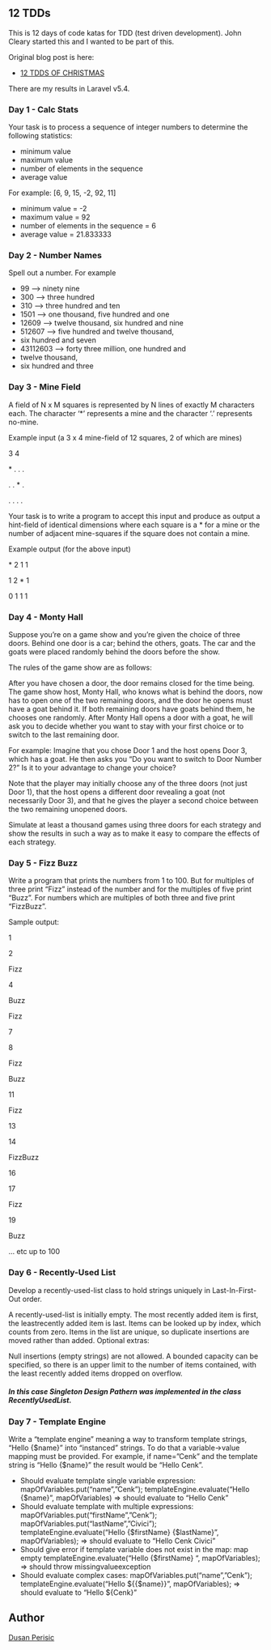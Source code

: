 ## 12 TDDs

This is 12 days of code katas for TDD (test driven development). John Cleary started this and I wanted to be part of this.

Original blog post is here:

- [12 TDDS OF CHRISTMAS](http://www.wiredtothemoon.com/2012/12/12-tdds-of-christmas)

There are my results in Laravel v5.4.

### Day 1 - Calc Stats

Your task is to process a sequence of integer numbers
to determine the following statistics:

- minimum value
- maximum value
- number of elements in the sequence
- average value

For example: [6, 9, 15, -2, 92, 11]

- minimum value = -2
- maximum value = 92
- number of elements in the sequence = 6
- average value = 21.833333

### Day 2 - Number Names

Spell out a number. For example

- 99 –> ninety nine
- 300 –> three hundred
- 310 –> three hundred and ten
- 1501 –> one thousand, five hundred and one
- 12609 –> twelve thousand, six hundred and nine
- 512607 –> five hundred and twelve thousand,
- six hundred and seven
- 43112603 –> forty three million, one hundred and
- twelve thousand,
- six hundred and three

### Day 3 - Mine Field

A field of N x M squares is represented by N lines of exactly M characters each. The character ‘*’ represents a mine and the character ‘.’ represents no-mine.

Example input (a 3 x 4 mine-field of 12 squares, 2 of
which are mines)

3 4

\* . . . 

. . * .

. . . .

Your task is to write a program to accept this input and produce as output a hint-field of identical dimensions where each square is a * for a mine or the number of adjacent mine-squares if the square does not contain a mine.

Example output (for the above input)

\* 2 1 1

1 2 * 1

0 1 1 1

### Day 4 - Monty Hall

Suppose you’re on a game show and you’re given the choice of three doors. Behind one door is a car; behind the others, goats. The car and the goats were placed randomly behind the doors before the show.

The rules of the game show are as follows:

After you have chosen a door, the door remains closed for the time being. The game show host, Monty Hall, who knows what is behind the doors, now has to open one of the two remaining doors, and the door he opens must have a goat behind it. If both remaining doors have goats behind them, he chooses one randomly. After Monty Hall opens a door with a goat, he will ask you to decide whether you want to stay with your first choice or to switch to the last remaining door.

For example:
Imagine that you chose Door 1 and the host opens Door 3, which has a goat. He then asks you “Do you want to switch to Door Number 2?” Is it to your advantage to change your choice?

Note that the player may initially choose any of the three doors (not just Door 1), that the host opens a different door revealing a goat (not necessarily Door 3), and that he gives the player a second choice between the two remaining unopened doors.

Simulate at least a thousand games using three doors for each strategy and show the results in such a way as to make it easy to compare the effects of each strategy.

### Day 5 - Fizz Buzz

Write a program that prints the numbers from 1 to 100. But for multiples of three print “Fizz” instead of the number and for the multiples of five print “Buzz”. For numbers which are multiples of both three and five print “FizzBuzz”.

Sample output:

1

2

Fizz

4

Buzz

Fizz

7

8

Fizz

Buzz

11

Fizz

13

14

FizzBuzz

16

17

Fizz

19

Buzz

… etc up to 100

### Day 6 - Recently-Used List

Develop a recently-used-list class to hold strings uniquely in Last-In-First-Out order.

A recently-used-list is initially empty.
The most recently added item is first, the leastrecently added item is last.
Items can be looked up by index, which counts from zero.
Items in the list are unique, so duplicate insertions are moved rather than added.
Optional extras:

Null insertions (empty strings) are not allowed.
A bounded capacity can be specified, so there is an upper limit to the number of items contained, with the least recently added items dropped on overflow.

##### In this case Singleton Design Pathern was implemented in the class RecentlyUsedList.

### Day 7 - Template Engine

Write a “template engine” meaning a way to transform template strings, “Hello {$name}” into “instanced” strings. To do that a variable->value mapping must be provided. For example, if name=”Cenk” and the template string is “Hello {$name}” the result would be “Hello Cenk”.
- Should evaluate template single variable expression:
mapOfVariables.put(“name”,”Cenk”);
templateEngine.evaluate(“Hello {$name}”, mapOfVariables)
=>   should evaluate to “Hello Cenk”
- Should evaluate template with multiple expressions:
mapOfVariables.put(“firstName”,”Cenk”);
mapOfVariables.put(“lastName”,”Civici”);
templateEngine.evaluate(“Hello {$firstName} {$lastName}”, mapOfVariables);
=>   should evaluate to “Hello Cenk Civici”
- Should give error if template variable does not exist in the map:
map empty
templateEngine.evaluate(“Hello {$firstName} “, mapOfVariables);
=>   should throw missingvalueexception
- Should evaluate complex cases:
mapOfVariables.put(“name”,”Cenk”);
templateEngine.evaluate(“Hello ${{$name}}”, mapOfVariables);
=>   should evaluate to “Hello ${Cenk}”

## Author

[Dusan Perisic](http://dusanperisic.com)